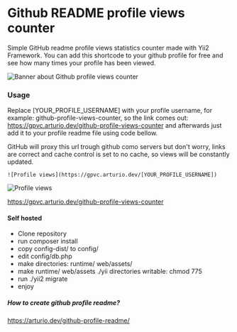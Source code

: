# Github README profile views counter 

Simple GitHub readme profile views statistics counter made with Yii2 Framework. You can add this shortcode to your github profile for free and see how many times your profile has been viewed.

<img src="https://raw.githubusercontent.com/arturssmirnovs/github-profile-views-counter/master/banner.png" alt="Banner about Github profile views counter">

### Usage

Replace [YOUR_PROFILE_USERNAME] with your profile username, for example: github-profile-views-counter, so the link comes out: https://gpvc.arturio.dev/github-profile-views-counter and afterwards just add it to your profile readme file using code bellow.

GitHub will proxy this url trough github como servers but don't worry, links are correct and cache control is set to no cache, so views will be constantly updated.

```
![Profile views](https://gpvc.arturio.dev/[YOUR_PROFILE_USERNAME])
```

![Profile views](https://gpvc.arturio.dev/github-profile-views-counter)

https://gpvc.arturio.dev/github-profile-views-counter

#### Self hosted
- Clone repository
- run composer install
- copy config-dist/ to config/
- edit config/db.php
- make directories: runtime/ web/assets/
- make runtime/ web/assets ./yii directories writable: chmod 775
- run ./yii2 migrate
- enjoy

##### How to create github profile readme?

https://arturio.dev/github-profile-readme/
